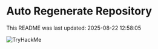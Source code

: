 # Auto Regenerate Repository

This README was last updated: 2025-08-22 12:58:05

 ![TryHackMe](https://tryhackme.com/badge/533634)